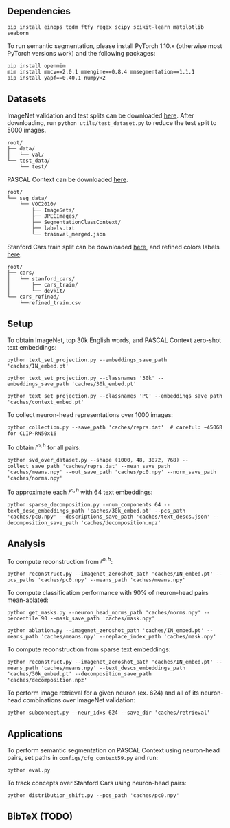 ## Dependencies

```setup
pip install einops tqdm ftfy regex scipy scikit-learn matplotlib seaborn
```

To run semantic segmentation, please install PyTorch 1.10.x (otherwise most PyTorch versions work) and the following packages:

```setup
pip install openmim
mim install mmcv==2.0.1 mmengine==0.8.4 mmsegmentation==1.1.1
pip install yapf==0.40.1 numpy<2
```

## Datasets

ImageNet validation and test splits can be downloaded [here](https://image-net.org/). After downloading, run ```python utils/test_dataset.py``` to reduce the test split to 5000 images.  
```ImageNet
root/
├── data/
│   └── val/
└── test_data/
    └── test/
```

PASCAL Context can be downloaded [here](https://cs.stanford.edu/~roozbeh/pascal-context/).
```Context
root/
└── seg_data/
    └── VOC2010/
        ├── ImageSets/
        ├── JPEGImages/
        ├── SegmentationClassContext/
        ├── labels.txt
        └── trainval_merged.json
```

Stanford Cars train split can be downloaded [here](https://www.kaggle.com/datasets/eduardo4jesus/stanford-cars-dataset), and refined colors labels [here](https://github.com/morrisfl/stanford_cars_refined).
```Cars
root/
├── cars/
│   └── stanford_cars/
│       ├── cars_train/
│       └── devkit/
└── cars_refined/
    └──refined_train.csv
```

## Setup

To obtain ImageNet, top 30k English words, and PASCAL Context zero-shot text embeddings:
```embeddings
python text_set_projection.py --embeddings_save_path 'caches/IN_embed.pt'

python text_set_projection.py --classnames '30k' --embeddings_save_path 'caches/30k_embed.pt'

python text_set_projection.py --classnames 'PC' --embeddings_save_path 'caches/context_embed.pt'
```

To collect neuron-head representations over 1000 images:
```collect
python collection.py --save_path 'caches/reprs.dat'  # careful: ~450GB for CLIP-RN50x16
```

To obtain $\hat{r}^{n,h}$ for all pairs:
```svd
python svd_over_dataset.py --shape (1000, 48, 3072, 768) --collect_save_path 'caches/reprs.dat' --mean_save_path 'caches/means.npy' --out_save_path 'caches/pc0.npy' --norm_save_path 'caches/norms.npy'
```

To approximate each $\hat{r}^{n, h}$ with 64 text embeddings:
```
python sparse_decomposition.py --num_components 64 --text_desc_embeddings_path 'caches/30k_embed.pt' --pcs_path 'caches/pc0.npy' --descriptions_save_path 'caches/text_descs.json' --decomposition_save_path 'caches/decomposition.npz'
```

## Analysis

To compute reconstruction from $\hat{r}^{n, h}$:
```reconstruct
python reconstruct.py --imagenet_zeroshot_path 'caches/IN_embed.pt' --pcs_paths 'caches/pc0.npy' --means_path 'caches/means.npy'
```

To compute classification performance with 90\% of neuron-head pairs mean-ablated:
```ablation
python get_masks.py --neuron_head_norms_path 'caches/norms.npy' --percentile 90 --mask_save_path 'caches/mask.npy'

python ablation.py --imagenet_zeroshot_path 'caches/IN_embed.pt' --means_path 'caches/means.npy' --replace_index_path 'caches/mask.npy'
```

To compute reconstruction from sparse text embeddings:
```sparse
python reconstruct.py --imagenet_zeroshot_path 'caches/IN_embed.pt' --means_path 'caches/means.npy' --text_descs_embeddings_path 'caches/30k_embed.pt' --decomposition_save_path 'caches/decomposition.npz'
```

To perform image retrieval for a given neuron (ex. 624) and all of its neuron-head combinations over ImageNet validation:
```retrieval
python subconcept.py --neur_idxs 624 --save_dir 'caches/retrieval'
```

## Applications

To perform semantic segmentation on PASCAL Context using neuron-head pairs, set paths in ```configs/cfg_context59.py``` and run:
```segmentation
python eval.py 
```

To track concepts over Stanford Cars using neuron-head pairs:
```dist
python distribution_shift.py --pcs_path 'caches/pc0.npy'
```

## BibTeX (TODO)